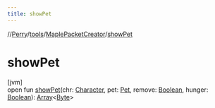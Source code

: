 ```yaml
---
title: showPet
---
```

//[Perry](../../../index.html)/[tools](../index.html)/[MaplePacketCreator](index.html)/[showPet](show-pet.html)



# showPet



[jvm]\
open fun [showPet](show-pet.html)(chr: [Character](../../client/-character/index.html), pet: [Pet](../../client.inventory/-pet/index.html), remove: [Boolean](https://kotlinlang.org/api/latest/jvm/stdlib/kotlin/-boolean/index.html), hunger: [Boolean](https://kotlinlang.org/api/latest/jvm/stdlib/kotlin/-boolean/index.html)): [Array](https://kotlinlang.org/api/latest/jvm/stdlib/kotlin/-array/index.html)&lt;[Byte](https://kotlinlang.org/api/latest/jvm/stdlib/kotlin/-byte/index.html)&gt;




